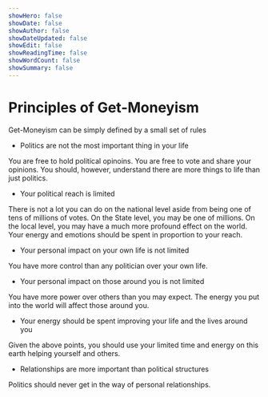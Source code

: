 ```yaml
---
showHero: false
showDate: false
showAuthor: false
showDateUpdated: false
showEdit: false
showReadingTime: false
showWordCount: false
showSummary: false
---
```

# Principles of Get-Moneyism
Get-Moneyism can be simply defined by a small set of rules

- Politics are not the most important thing in your life

You are free to hold political opinoins. You are free to vote and share your opinions.
You should, however, understand there are more things to life than just politics. 

- Your political reach is limited

There is not a lot you can do on the national level aside from being one of tens of millions of votes.
On the State level, you may be one of millions.
On the local level, you may have a much more profound effect on the world.
Your energy and emotions should be spent in proportion to your reach.

- Your personal impact on your own life is not limited

You have more control than any politician over your own life.

- Your personal impact on those around you is not limited

You have more power over others than you may expect.
The energy you put into the world will affect those around you.

- Your energy should be spent improving your life and the lives around you

Given the above points, you should use your limited time and energy on this earth helping yourself and others.

- Relationships are more important than political structures

Politics should never get in the way of personal relationships.

